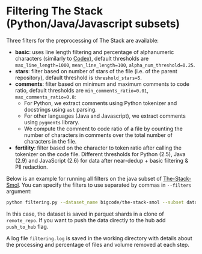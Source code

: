 # Filtering The Stack (Python/Java/Javascript subsets)
Three filters for the preprocessing of The Stack are available:

* **basic**: uses line length filtering and percentage of alphanumeric characters (similarly to [Codex](https://arxiv.org/abs/2107.03374)), default thresholds are `max_line_length=1000`, `mean_line_length=100`, `alpha_num_threshold=0.25`.
* **stars**: filter based on number of stars of the file (i.e. of the parent repository), default threshold is `threshold_stars=5`.
* **comments**:  filter based on minimum and maximum comments to code ratio, default thresholds are `min_comments_ratio=0.01`, `max_comments_ratio=0.8`:
    * For Python, we extract comments using Python tokenizer and docstrings using `ast` parsing.
    * For other languages (Java and Javascript), we extract comments using `pygments` library.
    * We compute the comment to code ratio of a file by counting the number of characters in comments over the total number of characters in the file.
* **fertility**: filter based on the character to token ratio after calling the tokenizer on the code file. Different thresholds for Python (2.5), Java (2.9) and JavaScript (2.6) for data after near-dedup + basic filtering & PII redaction.


Below is an example for running all filters on the java subset of [The-Stack-Smol](https://huggingface.co/datasets/bigcode/the-stack-smol). You can specify the filters to use separated by commas in `--filters` argument:
```bash
python filtering.py --dataset_name bigcode/the-stack-smol --subset data/java --filters basic,comments,stars,fertility --hub_username loubnabnl --remote_repo test_filter_pipeline_java
```
In this case, the dataset is saved in parquet shards in a clone of `remote_repo`. If you want to push the data directly to the hub add `push_to_hub` flag. 

A log file `filtering.log` is saved in the working directory with details about the processing and percentage of files and volume removed at each step.
